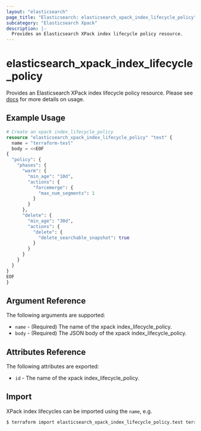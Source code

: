 ```yaml
---
layout: "elasticsearch"
page_title: "Elasticsearch: elasticsearch_xpack_index_lifecycle_policy"
subcategory: "Elasticsearch Xpack"
description: |-
  Provides an Elasticsearch XPack index lifecycle policy resource.
---
```


# elasticsearch_xpack_index_lifecycle_policy

Provides an Elasticsearch XPack index lifecycle policy resource. Please see [docs](https://www.elastic.co/guide/en/elasticsearch/reference/current/index-lifecycle-management-api.html) for more details on usage.

## Example Usage

```tf
# Create an xpack index_lifecycle_policy
resource "elasticsearch_xpack_index_lifecycle_policy" "test" {
  name = "terraform-test"
  body = <<EOF
{
  "policy": {
    "phases": {
      "warm": {
        "min_age": "10d",
        "actions": {
          "forcemerge": {
            "max_num_segments": 1
          }
        }
      },
      "delete": {
        "min_age": "30d",
        "actions": {
          "delete": {
          	"delete_searchable_snapshot": true
          }
        }
      }
    }
  }
}
EOF
}
```

## Argument Reference

The following arguments are supported:

* `name` - (Required) The name of the xpack index_lifecycle_policy.
* `body` - (Required) The JSON body of the xpack index_lifecycle_policy.

## Attributes Reference

The following attributes are exported:

* `id` - The name of the xpack index_lifecycle_policy.

## Import

XPack index lifecycles can be imported using the `name`, e.g.

```sh
$ terraform import elasticsearch_xpack_index_lifecycle_policy.test terraform-test
```
